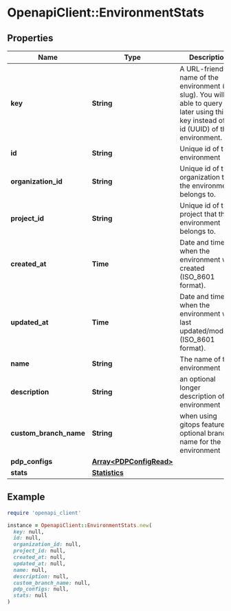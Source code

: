 # OpenapiClient::EnvironmentStats

## Properties

| Name | Type | Description | Notes |
| ---- | ---- | ----------- | ----- |
| **key** | **String** | A URL-friendly name of the environment (i.e: slug). You will be able to query later using this key instead of the id (UUID) of the environment. |  |
| **id** | **String** | Unique id of the environment |  |
| **organization_id** | **String** | Unique id of the organization that the environment belongs to. |  |
| **project_id** | **String** | Unique id of the project that the environment belongs to. |  |
| **created_at** | **Time** | Date and time when the environment was created (ISO_8601 format). |  |
| **updated_at** | **Time** | Date and time when the environment was last updated/modified (ISO_8601 format). |  |
| **name** | **String** | The name of the environment |  |
| **description** | **String** | an optional longer description of the environment | [optional] |
| **custom_branch_name** | **String** | when using gitops feature, an optional branch name for the environment | [optional] |
| **pdp_configs** | [**Array&lt;PDPConfigRead&gt;**](PDPConfigRead.md) |  |  |
| **stats** | [**Statistics**](Statistics.md) |  |  |

## Example

```ruby
require 'openapi_client'

instance = OpenapiClient::EnvironmentStats.new(
  key: null,
  id: null,
  organization_id: null,
  project_id: null,
  created_at: null,
  updated_at: null,
  name: null,
  description: null,
  custom_branch_name: null,
  pdp_configs: null,
  stats: null
)
```

